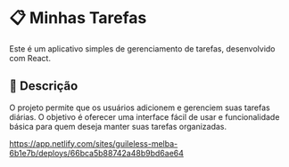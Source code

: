 # 📋 Minhas Tarefas

Este é um aplicativo simples de gerenciamento de tarefas, desenvolvido com React.

## 📄 Descrição

O projeto permite que os usuários adicionem e gerenciem suas tarefas diárias. O objetivo é oferecer uma interface fácil de usar e funcionalidade básica para quem deseja manter suas tarefas organizadas.

https://app.netlify.com/sites/guileless-melba-6b1e7b/deploys/66bca5b88742a48b9bd6ae64
